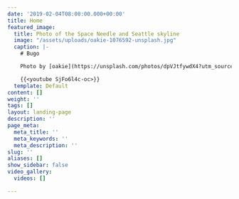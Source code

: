 ```yaml
---
date: '2019-02-04T08:00:00.000+00:00'
title: Home
featured_image:
  title: Photo of the Space Needle and Seattle skyline
  image: "/assets/uploads/oakie-1076592-unsplash.jpg"
  caption: |-
    # Bugo

    Photo by [oakie](https://unsplash.com/photos/dpVJtfywdX4?utm_source=unsplash&utm_medium=referral&utm_content=creditCopyText) on [Unsplash](https://unsplash.com/search/photos/seattle?utm_source=unsplash&utm_medium=referral&utm_content=creditCopyText)

    {{<youtube SjFo6l4c-oc>}}
  template: Default
content: []
weight: ''
tags: []
layout: landing-page
description: ''
page_meta:
  meta_title: ''
  meta_keywords: ''
  meta_description: ''
slug: ''
aliases: []
show_sidebar: false
video_gallery:
  videos: []

---
```

